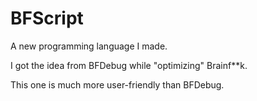 # BFScript
A new programming language I made.

I got the idea from BFDebug while "optimizing" Brainf\*\*k.

This one is much more user-friendly than BFDebug.
